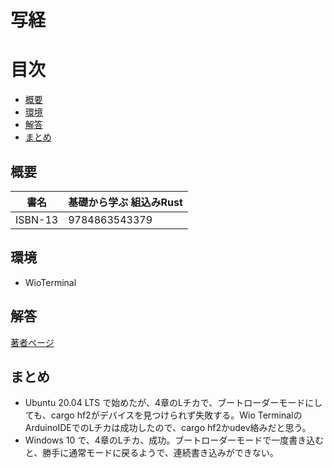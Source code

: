 写経
======================

# 目次

- [概要](#概要)
- [環境](#環境)
- [解答](#解答)
- [まとめ](#まとめ)

## 概要
| 書名 | 基礎から学ぶ 組込みRust |
----|---- 
| ISBN-13 | 9784863543379 |

## 環境
- WioTerminal

## 解答
[著者ページ](https://github.com/tomoyuki-nakabayashi/Embedded-Rust-from-Basics)

## まとめ
- Ubuntu 20.04 LTS で始めたが、4章のLチカで、ブートローダーモードにしても、cargo hf2がデバイスを見つけられず失敗する。Wio TerminalのArduinoIDEでのLチカは成功したので、cargo hf2かudev絡みだと思う。
- Windows 10 で、4章のLチカ、成功。ブートローダーモードで一度書き込むと、勝手に通常モードに戻るようで、連続書き込みができない。

